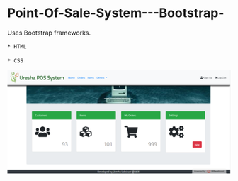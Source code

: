 # Point-Of-Sale-System---Bootstrap-

Uses Bootstrap frameworks.
    
    * HTML   
    
    * CSS    
    
![GitHub Logo](https://raw.githubusercontent.com/ureshaL/Point-Of-Sale-System---Bootstrap-/master/image/Capture.PNG)
